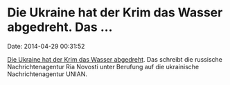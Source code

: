 Die Ukraine hat der Krim das Wasser abgedreht. Das \...
=======================================================

Date: 2014-04-29 00:31:52

[Die Ukraine hat der Krim das Wasser
abgedreht](http://de.ria.ru/society/20140426/268364744.html). Das
schreibt die russische Nachrichtenagentur Ria Novosti unter Berufung auf
die ukrainische Nachrichtenagentur UNIAN.

